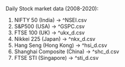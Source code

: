 Daily Stock market data (2008-2020):

1) NIFTY 50 (India) -> ^NSEI.csv
2) S&P500 (USA) -> ^GSPC.csv
3) FTSE 100 (UK) -> ^ukx_d.csv
4) Nikkei 225 (Japan) -> ^nkx_d.csv
5) Hang Seng (Hong Kong) -> ^hsi_d.csv
6) Shanghai Composite (China) -> ^shc_d.csv
7) FTSE STI (Singapore) -> ^sti_d.csv
